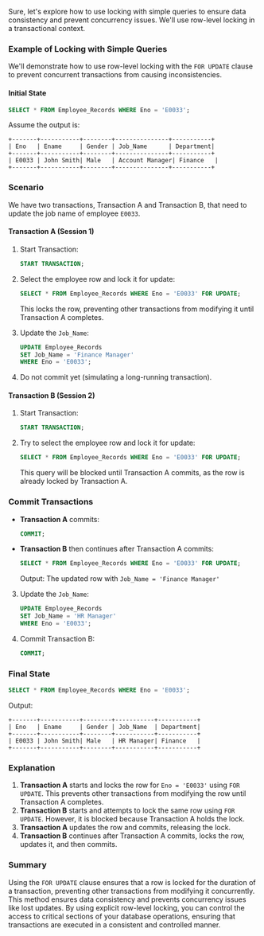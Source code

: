 Sure, let's explore how to use locking with simple queries to ensure data consistency and prevent concurrency issues. We'll use row-level locking in a transactional context.

### Example of Locking with Simple Queries

We'll demonstrate how to use row-level locking with the `FOR UPDATE` clause to prevent concurrent transactions from causing inconsistencies.

#### Initial State

```sql
SELECT * FROM Employee_Records WHERE Eno = 'E0033';
```

Assume the output is:

```plaintext
+-------+-----------+--------+---------------+-----------+
| Eno   | Ename     | Gender | Job_Name      | Department|
+-------+-----------+--------+---------------+-----------+
| E0033 | John Smith| Male   | Account Manager| Finance   |
+-------+-----------+--------+---------------+-----------+
```

### Scenario

We have two transactions, Transaction A and Transaction B, that need to update the job name of employee `E0033`.

#### Transaction A (Session 1)

1. Start Transaction:

    ```sql
    START TRANSACTION;
    ```

2. Select the employee row and lock it for update:

    ```sql
    SELECT * FROM Employee_Records WHERE Eno = 'E0033' FOR UPDATE;
    ```

    This locks the row, preventing other transactions from modifying it until Transaction A completes.

3. Update the `Job_Name`:

    ```sql
    UPDATE Employee_Records
    SET Job_Name = 'Finance Manager'
    WHERE Eno = 'E0033';
    ```

4. Do not commit yet (simulating a long-running transaction).

#### Transaction B (Session 2)

1. Start Transaction:

    ```sql
    START TRANSACTION;
    ```

2. Try to select the employee row and lock it for update:

    ```sql
    SELECT * FROM Employee_Records WHERE Eno = 'E0033' FOR UPDATE;
    ```

    This query will be blocked until Transaction A commits, as the row is already locked by Transaction A.

### Commit Transactions

- **Transaction A** commits:

    ```sql
    COMMIT;
    ```

- **Transaction B** then continues after Transaction A commits:

    ```sql
    SELECT * FROM Employee_Records WHERE Eno = 'E0033' FOR UPDATE;
    ```

    Output: The updated row with `Job_Name = 'Finance Manager'`

3. Update the `Job_Name`:

    ```sql
    UPDATE Employee_Records
    SET Job_Name = 'HR Manager'
    WHERE Eno = 'E0033';
    ```

4. Commit Transaction B:

    ```sql
    COMMIT;
    ```

### Final State

```sql
SELECT * FROM Employee_Records WHERE Eno = 'E0033';
```

Output:

```plaintext
+-------+-----------+--------+-----------+-----------+
| Eno   | Ename     | Gender | Job_Name  | Department|
+-------+-----------+--------+-----------+-----------+
| E0033 | John Smith| Male   | HR Manager| Finance   |
+-------+-----------+--------+-----------+-----------+
```

### Explanation

1. **Transaction A** starts and locks the row for `Eno = 'E0033'` using `FOR UPDATE`. This prevents other transactions from modifying the row until Transaction A completes.
2. **Transaction B** starts and attempts to lock the same row using `FOR UPDATE`. However, it is blocked because Transaction A holds the lock.
3. **Transaction A** updates the row and commits, releasing the lock.
4. **Transaction B** continues after Transaction A commits, locks the row, updates it, and then commits.

### Summary

Using the `FOR UPDATE` clause ensures that a row is locked for the duration of a transaction, preventing other transactions from modifying it concurrently. This method ensures data consistency and prevents concurrency issues like lost updates. By using explicit row-level locking, you can control the access to critical sections of your database operations, ensuring that transactions are executed in a consistent and controlled manner.
